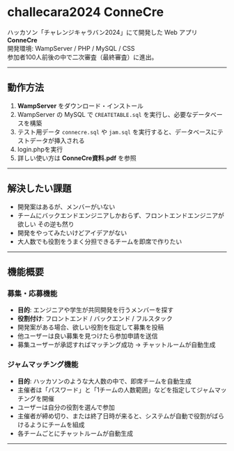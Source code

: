 # challecara2024 ConneCre

ハッカソン「チャレンジキャラバン2024」にて開発した Web アプリ **ConneCre**  
開発環境: WampServer / PHP / MySQL / CSS  
参加者100人前後の中で二次審査（最終審査）に進出。

---

## 動作方法

1. **WampServer** をダウンロード・インストール  
2. WampServer の MySQL で `CREATETABLE.sql` を実行し、必要なデータベースを構築  
3. テスト用データ `connecre.sql` や `jam.sql` を実行すると、データベースにテストデータが挿入される
4. login.phpを実行
5. 詳しい使い方は **ConneCre資料.pdf** を参照  

---

## 解決したい課題

- 開発案はあるが、メンバーがいない  
- チームにバックエンドエンジニアしかおらず、フロントエンドエンジニアが欲しい その逆も然り 
- 開発をやってみたいけどアイデアがない 
- 大人数でも役割をうまく分担できるチームを即席で作りたい  

---

## 機能概要

### 募集・応募機能
- **目的**: エンジニアや学生が共同開発を行うメンバーを探す  
- **役割付け**: フロントエンド / バックエンド / フルスタック  
- 開発案がある場合、欲しい役割を指定して募集を投稿  
- 他ユーザーは良い募集を見つけたら参加申請を送信  
- 募集ユーザーが承認すればマッチング成功 → チャットルームが自動生成  

### ジャムマッチング機能
- **目的**: ハッカソンのような大人数の中で、即席チームを自動生成  
- 主催者は「パスワード」と「1チームの人数範囲」などを指定してジャムマッチングを開催  
- ユーザーは自分の役割を選んで参加  
- 主催者が締め切り、または終了日時が来ると、システムが自動で役割がばらけるようにチームを組成  
- 各チームごとにチャットルームが自動生成  

---


